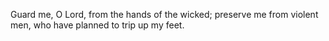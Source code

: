 Guard me, O Lord, from the hands of the wicked; preserve me from violent men, who have planned to trip up my feet.
